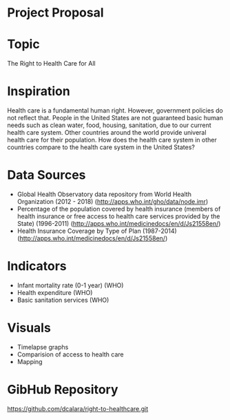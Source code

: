 # Project Proposal

# Topic
The Right to Health Care for All

# Inspiration
  Health care is a fundamental human right. However, government policies do not reflect that. People in the United States are not guaranteed basic human needs such as clean water, food, housing, sanitation, due to our current health care system. Other countries around the world provide univeral health care for their population. How does the health care system in other countries compare to the health care system in the United States? 

# Data Sources
- Global Health Observatory data repository from World Health Organization (2012 - 2018)
  (http://apps.who.int/gho/data/node.imr)
- Percentage of the population covered by health insurance (members of health insurance or free access to health care services provided by the State) (1996-2011)
  (http://apps.who.int/medicinedocs/en/d/Js21558en/)
- Health Insurance Coverage by Type of Plan (1987-2014)
  (http://apps.who.int/medicinedocs/en/d/Js21558en/)

# Indicators
- Infant mortality rate (0-1 year) (WHO)
- Health expenditure (WHO)
- Basic sanitation services (WHO)

# Visuals
 - Timelapse graphs
 - Comparision of access to health care
 - Mapping
 
# GibHub Repository
https://github.com/dcalara/right-to-healthcare.git
